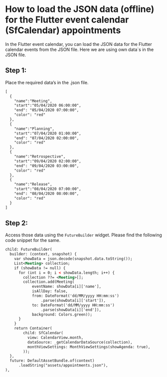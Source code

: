 # How to load the JSON data (offline) for the Flutter event calendar (SfCalendar) appointments

In the Flutter event calendar, you can load the JSON data for the Flutter calendar events from the JSON file. Here we are using own data`s in the JSON file.

## Step 1:
Place the required data’s in the .json file.

```xml
[
  {
    "name":"Meeting",
    "start":"05/04/2020 06:00:00",
    "end": "05/04/2020 07:00:00",
    "color": "red"
  },
  {
    "name":"Planning",
    "start":"07/04/2020 01:00:00",
    "end": "07/04/2020 02:00:00",
    "color": "red"
  },
  {
    "name":"Retrospective",
    "start":"09/04/2020 02:00:00",
    "end": "09/04/2020 03:00:00",
    "color": "red"
  },
  {
    "name":"Release",
    "start":"08/04/2020 07:00:00",
    "end": "08/04/2020 08:00:00",
    "color": "red"
  }
]
```
 

## Step 2:
Access those data using the `FutureBuilder` widget. Please find the following code snippet for the same.

```xml
child: FutureBuilder(
  builder: (context, snapshot) {
    var showData = json.decode(snapshot.data.toString());
    List<Meeting> collection;
    if (showData != null) {
      for (int i = 0; i < showData.length; i++) {
        collection ??= <Meeting>[];
        collection.add(Meeting(
            eventName: showData[i]['name'],
            isAllDay: false,
            from: DateFormat('dd/MM/yyyy HH:mm:ss')
                .parse(showData[i]['start']),
            to: DateFormat('dd/MM/yyyy HH:mm:ss')
                .parse(showData[i]['end']),
            background: Colors.green));
      }
    }
    return Container(
        child: SfCalendar(
          view: CalendarView.month,
          dataSource: _getCalendarDataSource(collection),
          monthViewSettings: MonthViewSettings(showAgenda: true),
        ));
  },
  future: DefaultAssetBundle.of(context)
      .loadString("assets/appointments.json"),
),
```
